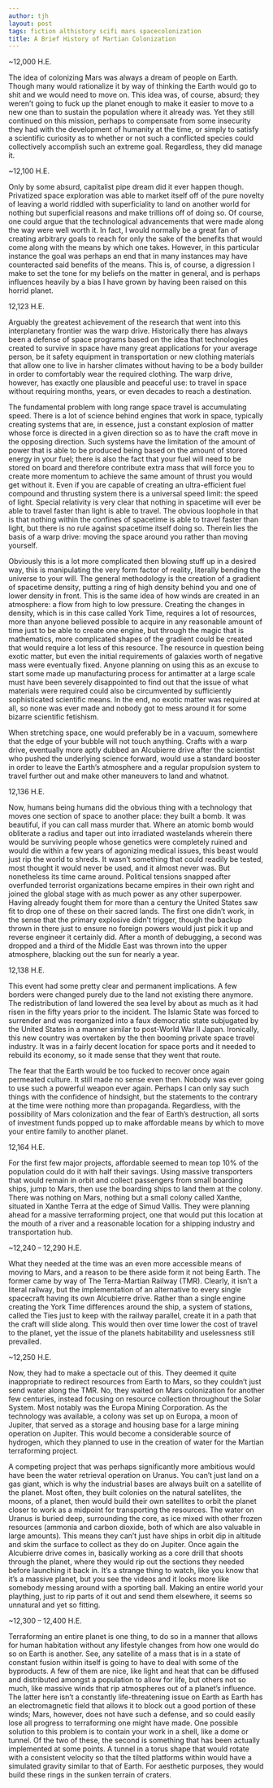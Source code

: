 ```yaml
---
author: tjh
layout: post
tags: fiction althistory scifi mars spacecolonization
title: A Brief History of Martian Colonization
---
```


~12,000 H.E.

The idea of colonizing Mars was always a dream of people on Earth. Though many
would rationalize it by way of thinking the Earth would go to shit and we would
need to move on. This idea was, of course, absurd; they weren’t going to fuck up
the planet enough to make it easier to move to a new one than to sustain the
population where it already was. Yet they still continued on this mission,
perhaps to compensate from some insecurity they had with the development of
humanity at the time, or simply to satisfy a scientific curiosity as to whether
or not such a conflicted species could collectively accomplish such an extreme
goal. Regardless, they did manage it.

~12,100 H.E.

Only by some absurd, capitalist pipe dream did it ever happen though. Privatized
space exploration was able to market itself off of the pure novelty of leaving a
world riddled with superficiality to land on another world for nothing but
superficial reasons and make trillions off of doing so. Of course, one could
argue that the technological advancements that were made along the way were well
worth it. In fact, I would normally be a great fan of creating arbitrary goals
to reach for only the sake of the benefits that would come along with the means
by which one takes. However, in this particular instance the goal was perhaps an
end that in many instances may have counteracted said benefits of the means.
This is, of course, a digression I make to set the tone for my beliefs on the
matter in general, and is perhaps influences heavily by a bias I have grown by
having been raised on this horrid planet.

12,123 H.E.

Arguably the greatest achievement of the research that went into this
interplanetary frontier was the warp drive. Historically there has always been a
defense of space programs based on the idea that technologies created to survive
in space have many great applications for your average person, be it safety
equipment in transportation or new clothing materials that allow one to live in
harsher climates without having to be a body builder in order to comfortably
wear the required clothing. The warp drive, however, has exactly one plausible
and peaceful use: to travel in space without requiring months, years, or even
decades to reach a destination.

The fundamental problem with long range space travel is accumulating speed.
There is a lot of science behind engines that work in space, typically creating
systems that are, in essence, just a constant explosion of matter whose force is
directed in a given direction so as to have the craft move in the opposing
direction. Such systems have the limitation of the amount of power that is able
to be produced being based on the amount of stored energy in your fuel; there is
also the fact that your fuel will need to be stored on board and therefore
contribute extra mass that will force you to create more momentum to achieve the
same amount of thrust you would get without it. Even if you are capable of
creating an ultra-efficient fuel compound and thrusting system there is a
universal speed limit: the speed of light. Special relativity is very clear that
nothing in spacetime will ever be able to travel faster than light is able to
travel. The obvious loophole in that is that nothing within the confines of
spacetime is able to travel faster than light, but there is no rule against
spacetime itself doing so. Therein lies the basis of a warp drive: moving the
space around you rather than moving yourself.

Obviously this is a lot more complicated then blowing stuff up in a desired way,
this is manipulating the very form factor of reality, literally bending the
universe to your will. The general methodology is the creation of a gradient of
spacetime density, putting a ring of high density behind you and one of lower
density in front. This is the same idea of how winds are created in an
atmosphere: a flow from high to low pressure. Creating the changes in density,
which is in this case called York Time, requires a lot of resources, more than
anyone believed possible to acquire in any reasonable amount of time just to be
able to create one engine, but through the magic that is mathematics, more
complicated shapes of the gradient could be created that would require a lot
less of this resource. The resource in question being exotic matter, but even
the initial requirements of galaxies worth of negative mass were eventually
fixed. Anyone planning on using this as an excuse to start some made up
manufacturing process for antimatter at a large scale must have been severely
disappointed to find out that the issue of what materials were required could
also be circumvented by sufficiently sophisticated scientific means. In the end,
no exotic matter was required at all, so none was ever made and nobody got to
mess around it for some bizarre scientific fetishism.

When stretching space, one would preferably be in a vacuum, somewhere that the
edge of your bubble will not touch anything. Crafts with a warp drive,
eventually more aptly dubbed an Alcubierre drive after the scientist who pushed
the underlying science forward, would use a standard booster in order to leave
the Earth’s atmosphere and a regular propulsion system to travel further out and
make other maneuvers to land and whatnot.

12,136 H.E.

Now, humans being humans did the obvious thing with a technology that moves one
section of space to another place: they built a bomb. It was beautiful, if you
can call mass murder that. Where an atomic bomb would obliterate a radius and
taper out into irradiated wastelands wherein there would be surviving people
whose genetics were completely ruined and would die within a few years of
agonizing medical issues, this beast would just rip the world to shreds. It
wasn’t something that could readily be tested, most thought it would never be
used, and it almost never was. But nonetheless its time came around. Political
tensions snapped after overfunded terrorist organizations became empires in
their own right and joined the global stage with as much power as any other
superpower. Having already fought them for more than a century the United States
saw fit to drop one of these on their sacred lands. The first one didn’t work,
in the sense that the primary explosive didn’t trigger, though the backup thrown
in there just to ensure no foreign powers would just pick it up and reverse
engineer it certainly did. After a month of debugging, a second was dropped and
a third of the Middle East was thrown into the upper atmosphere, blacking out
the sun for nearly a year.

12,138 H.E.

This event had some pretty clear and permanent implications. A few borders were
changed purely due to the land not existing there anymore. The redistribution of
land lowered the sea level by about as much as it had risen in the fifty years
prior to the incident. The Islamic State was forced to surrender and was
reorganized into a faux democratic state subjugated by the United States in a
manner similar to post-World War II Japan. Ironically, this new country was
overtaken by the then booming private space travel industry. It was in a fairly
decent location for space ports and it needed to rebuild its economy, so it made
sense that they went that route.

The fear that the Earth would be too fucked to recover once again permeated
culture. It still made no sense even then. Nobody was ever going to use such a
powerful weapon ever again. Perhaps I can only say such things with the
confidence of hindsight, but the statements to the contrary at the time were
nothing more than propaganda. Regardless, with the possibility of Mars
colonization and the fear of Earth’s destruction, all sorts of investment funds
popped up to make affordable means by which to move your entire family to
another planet.

12,164 H.E.

For the first few major projects, affordable seemed to mean top 10% of the
population could do it with half their savings. Using massive transporters that
would remain in orbit and collect passengers from small boarding ships, jump to
Mars, then use the boarding ships to land them at the colony. There was nothing
on Mars, nothing but a small colony called Xanthe, situated in Xanthe Terra at
the edge of Simud Vallis. They were planning ahead for a massive terraforming
project, one that would put this location at the mouth of a river and a
reasonable location for a shipping industry and transportation hub.

~12,240 – 12,290 H.E.

What they needed at the time was an even more accessible means of moving to
Mars, and a reason to be there aside form it not being Earth. The former came by
way of The Terra-Martian Railway (TMR). Clearly, it isn’t a literal railway, but
the implementation of an alternative to every single spacecraft having its own
Alcubierre drive. Rather than a single engine creating the York Time differences
around the ship, a system of stations, called the Ties just to keep with the
railway parallel, create it in a path that the craft will slide along. This
would then over time lower the cost of travel to the planet, yet the issue of
the planets habitability and uselessness still prevailed.

~12,250 H.E.

Now, they had to make a spectacle out of this. They deemed it quite
inappropriate to redirect resources from Earth to Mars, so they couldn’t just
send water along the TMR. No, they waited on Mars colonization for another few
centuries, instead focusing on resource collection throughout the Solar System.
Most notably was the Europa Mining Corporation. As the technology was available,
a colony was set up on Europa, a moon of Jupiter, that served as a storage and
housing base for a large mining operation on Jupiter. This would become a
considerable source of hydrogen, which they planned to use in the creation of
water for the Martian terraforming project.

A competing project that was perhaps significantly more ambitious would have
been the water retrieval operation on Uranus. You can’t just land on a gas
giant, which is why the industrial bases are always built on a satellite of the
planet. Most often, they built colonies on the natural satellites, the moons, of
a planet, then would build their own satellites to orbit the planet closer to
work as a midpoint for transporting the resources. The water on Uranus is buried
deep, surrounding the core, as ice mixed with other frozen resources (ammonia
and carbon dioxide, both of which are also valuable in large amounts). This
means they can’t just have ships in orbit dip in altitude and skim the surface
to collect as they do on Jupiter. Once again the Alcubierre drive comes in,
basically working as a core drill that shoots through the planet, where they
would rip out the sections they needed before launching it back in. It’s a
strange thing to watch, like you know that it’s a massive planet, but you see
the videos and it looks more like somebody messing around with a sporting ball.
Making an entire world your plaything, just to rip parts of it out and send them
elsewhere, it seems so unnatural and yet so fitting.

~12,300 – 12,400 H.E.

Terraforming an entire planet is one thing, to do so in a manner that allows for
human habitation without any lifestyle changes from how one would do so on Earth
is another. See, any satellite of a mass that is in a state of constant fusion
within itself is going to have to deal with some of the byproducts. A few of
them are nice, like light and heat that can be diffused and distributed amongst
a population to allow for life, but others not so much, like massive winds that
rip atmospheres out of a planet’s influence. The latter here isn’t a constantly
life-threatening issue on Earth as Earth has an electromagnetic field that
allows it to block out a good portion of these winds; Mars, however, does not
have such a defense, and so could easily lose all progress to terraforming one
might have made. One possible solution to this problem is to contain your work
in a shell, like a dome or tunnel. Of the two of these, the second is something
that has been actually implemented at some points. A tunnel in a torus shape
that would rotate with a consistent velocity so that the tilted platforms within
would have a simulated gravity similar to that of Earth. For aesthetic purposes,
they would build these rings in the sunken terrain of craters.
